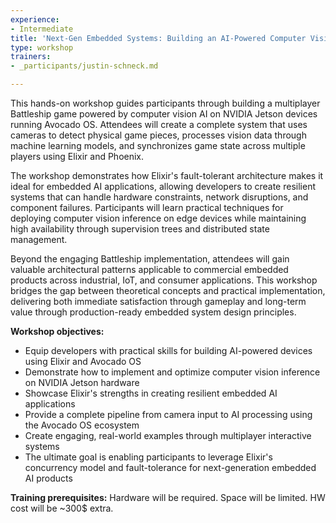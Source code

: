 ```yaml
---
experience:
- Intermediate
title: 'Next-Gen Embedded Systems: Building an AI-Powered Computer Vision Game with Elixir and Avocado OS'
type: workshop
trainers:
- _participants/justin-schneck.md

---
```

This hands-on workshop guides participants through building a multiplayer Battleship game powered by computer vision AI on NVIDIA Jetson devices running Avocado OS. Attendees will create a complete system that uses cameras to detect physical game pieces, processes vision data through machine learning models, and synchronizes game state across multiple players using Elixir and Phoenix.

The workshop demonstrates how Elixir's fault-tolerant architecture makes it ideal for embedded AI applications, allowing developers to create resilient systems that can handle hardware constraints, network disruptions, and component failures. Participants will learn practical techniques for deploying computer vision inference on edge devices while maintaining high availability through supervision trees and distributed state management.

Beyond the engaging Battleship implementation, attendees will gain valuable architectural patterns applicable to commercial embedded products across industrial, IoT, and consumer applications. This workshop bridges the gap between theoretical concepts and practical implementation, delivering both immediate satisfaction through gameplay and long-term value through production-ready embedded system design principles.

**Workshop objectives:**

 * Equip developers with practical skills for building AI-powered devices using Elixir and Avocado OS
 * Demonstrate how to implement and optimize computer vision inference on NVIDIA Jetson hardware
 * Showcase Elixir's strengths in creating resilient embedded AI applications
 * Provide a complete pipeline from camera input to AI processing using the Avocado OS ecosystem
 * Create engaging, real-world examples through multiplayer interactive systems
 * The ultimate goal is enabling participants to leverage Elixir's concurrency model and fault-tolerance for next-generation embedded AI products

**Training prerequisites:**
Hardware will be required. Space will be limited. HW cost will be ~300$ extra.
